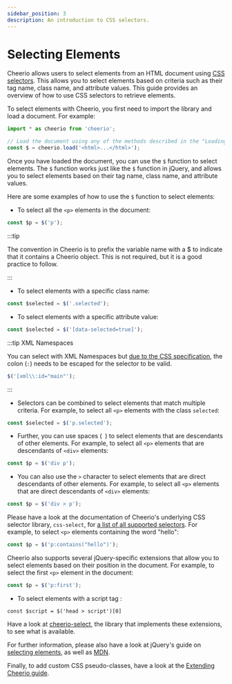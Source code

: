 ```yaml
---
sidebar_position: 3
description: An introduction to CSS selectors.
---
```


# Selecting Elements

Cheerio allows users to select elements from an HTML document using
[CSS selectors](https://developer.mozilla.org/en-US/docs/Glossary/CSS_Selector).
This allows you to select elements based on criteria such as their tag name,
class name, and attribute values. This guide provides an overview of how to use
CSS selectors to retrieve elements.

To select elements with Cheerio, you first need to import the library and load a
document. For example:

```js
import * as cheerio from 'cheerio';

// Load the document using any of the methods described in the "Loading Documents" section.
const $ = cheerio.load('<html>...</html>');
```

Once you have loaded the document, you can use the `$` function to select
elements. The `$` function works just like the `$` function in jQuery, and
allows you to select elements based on their tag name, class name, and attribute
values.

Here are some examples of how to use the `$` function to select elements:

- To select all the `<p>` elements in the document:

```js
const $p = $('p');
```

:::tip

The convention in Cheerio is to prefix the variable name with a $ to indicate
that it contains a Cheerio object. This is not required, but it is a good
practice to follow.

:::

- To select elements with a specific class name:

```js
const $selected = $('.selected');
```

- To select elements with a specific attribute value:

```js
const $selected = $('[data-selected=true]');
```

:::tip XML Namespaces

You can select with XML Namespaces but
[due to the CSS specification](https://www.w3.org/TR/2011/REC-css3-selectors-20110929/#attribute-selectors),
the colon (`:`) needs to be escaped for the selector to be valid.

```js
$('[xml\\:id="main"');
```

:::

- Selectors can be combined to select elements that match multiple criteria. For
  example, to select all `<p>` elements with the class `selected`:

```js
const $selected = $('p.selected');
```

- Further, you can use spaces (` `) to select elements that are descendants of
  other elements. For example, to select all `<p>` elements that are descendants
  of `<div>` elements:

```js
const $p = $('div p');
```

- You can also use the `>` character to select elements that are direct
  descendants of other elements. For example, to select all `<p>` elements that
  are direct descendants of `<div>` elements:

```js
const $p = $('div > p');
```

Please have a look at the documentation of Cheerio's underlying CSS selector
library, `css-select`, for
[a list of all supported selectors](https://github.com/fb55/css-select/blob/master/README.md#supported-selectors).
For example, to select `<p>` elements containing the word "hello":

```js
const $p = $('p:contains("hello")');
```

Cheerio also supports several jQuery-specific extensions that allow you to
select elements based on their position in the document. For example, to select
the first `<p>` element in the document:

```js
const $p = $('p:first');
```
- To select elements with a script tag :

````const $script = $('head > script')[0]````

Have a look at
[cheerio-select](https://github.com/cheeriojs/cheerio-select/blob/master/README.md),
the library that implements these extensions, to see what is available.

For further information, please also have a look at jQuery's guide on
[selecting elements](https://learn.jquery.com/using-jquery-core/selecting-elements/),
as well as
[MDN](https://developer.mozilla.org/en-US/docs/Glossary/CSS_Selector).

Finally, to add custom CSS pseudo-classes, have a look at the
[Extending Cheerio guide](/docs/advanced/extending-cheerio#adding-custom-css-pseudo-classes).
